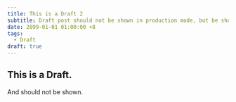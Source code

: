 ```yaml
---
title: This is a Draft 2
subtitle: Draft post should not be shown in production mode, but be shown in develop mode.
date: 2099-01-01 01:00:00 +8
tags:
  - Draft
draft: true
---
```


## This is a Draft.

And should not be shown.
